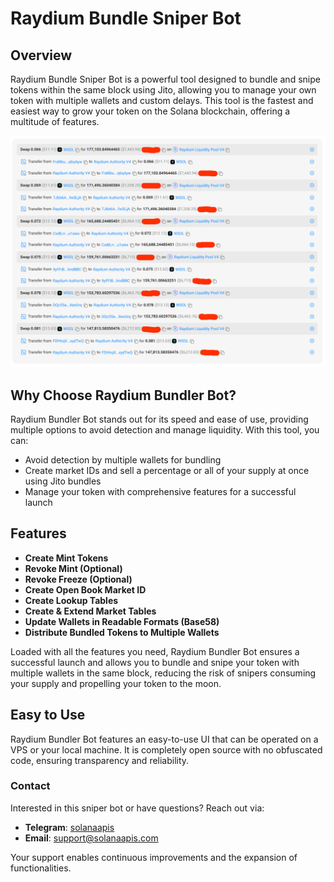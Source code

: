 # Raydium Bundle Sniper Bot

## Overview

Raydium Bundle Sniper Bot is a powerful tool designed to bundle and snipe tokens within the same block using Jito, allowing you to manage your own token with multiple wallets and custom delays. This tool is the fastest and easiest way to grow your token on the Solana blockchain, offering a multitude of features.

![Raydium Bundle Sniper Bot](https://github.com/primeoss/raydium-bundle-sniper-bot/blob/main/raydium-bundle-sniper.png)

## Why Choose Raydium Bundler Bot?

Raydium Bundler Bot stands out for its speed and ease of use, providing multiple options to avoid detection and manage liquidity. With this tool, you can:

- Avoid detection by multiple wallets for bundling
- Create market IDs and sell a percentage or all of your supply at once using Jito bundles
- Manage your token with comprehensive features for a successful launch

## Features

- **Create Mint Tokens**
- **Revoke Mint (Optional)**
- **Revoke Freeze (Optional)**
- **Create Open Book Market ID**
- **Create Lookup Tables**
- **Create & Extend Market Tables**
- **Update Wallets in Readable Formats (Base58)**
- **Distribute Bundled Tokens to Multiple Wallets**

Loaded with all the features you need, Raydium Bundler Bot ensures a successful launch and allows you to bundle and snipe your token with multiple wallets in the same block, reducing the risk of snipers consuming your supply and propelling your token to the moon.

## Easy to Use

Raydium Bundler Bot features an easy-to-use UI that can be operated on a VPS or your local machine. It is completely open source with no obfuscated code, ensuring transparency and reliability.

### Contact
Interested in this sniper bot or have questions? Reach out via:
- **Telegram**: [solanaapis](https://t.me/solanaapis)
- **Email**: [support@solanaapis.com](mailto:support@solanaapis.com)

Your support enables continuous improvements and the expansion of functionalities.
